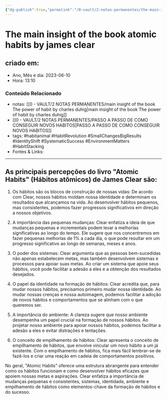 ```yaml
---
{"dg-publish":true,"permalink":"/0-vault/2-notas-permanentes/the-main-insight-of-the-book-atomic-habits-by-james-clear/","tags":["permanente","habitanimal","HabitRevolution","SmallChangesBigResults","IdentityShift","SystematicSuccess","EnvironmentMatters","HabitStacking"],"dgHomeLink":true,"dgShowLocalGraph":true,"dgShowFileTree":true,"dgEnableSearch":true,"noteIcon":""}
---
```


# The main insight of the book atomic habits by james clear

## criado em: 
-  Ano, Mês e dia: 2023-06-10
- Hora: 13:10

### Conteúdo Relacionado
- notas: [[0 - VAULT/2 NOTAS PERMANENTES/main insight of the book The power of habit by charles duhig\|main insight of the book The power of habit by charles duhig]]
- [[0 - VAULT/2 NOTAS PERMANENTES/PASSO A PASSO DE COMO CONSEGUIR NOVOS HABITOS\|PASSO A PASSO DE COMO CONSEGUIR NOVOS HABITOS]]
- tags: #habitanimal #HabitRevolution #SmallChangesBigResults #IdentityShift #SystematicSuccess #EnvironmentMatters #HabitStacking
- Fontes & Links: 
---

## As principais percepções do livro "Atomic Habits" (Hábitos atômicos) de James Clear são:

1. Os hábitos são os blocos de construção de nossas vidas: De acordo com Clear, nossos hábitos moldam nossa identidade e determinam os resultados que alcançamos na vida. Ao desenvolver hábitos pequenos, mas consistentes, podemos fazer progressos significativos em direção a nossos objetivos.
    
2. A importância das pequenas mudanças: Clear enfatiza a ideia de que mudanças pequenas e incrementais podem levar a melhorias significativas ao longo do tempo. Ele sugere que nos concentremos em fazer pequenas melhorias de 1% a cada dia, o que pode resultar em um progresso significativo ao longo de semanas, meses e anos.
    
3. O poder dos sistemas: Clear argumenta que as pessoas bem-sucedidas não apenas estabelecem metas, mas também desenvolvem sistemas e processos para apoiar suas metas. Ao criar um sistema que apoie seus hábitos, você pode facilitar a adesão a eles e a obtenção dos resultados desejados.
    
4. O papel da identidade na formação de hábitos: Clear acredita que, para mudar nossos hábitos, precisamos primeiro mudar nossa identidade. Ao mudar nossas crenças e nossa autoimagem, podemos facilitar a adoção de novos hábitos e comportamentos que se alinham com o que queremos ser.
    
5. A importância do ambiente: A clareza sugere que nosso ambiente desempenha um papel crucial na formação de nossos hábitos. Ao projetar nosso ambiente para apoiar nossos hábitos, podemos facilitar a adesão a eles e evitar distrações e tentações.
    
6. O conceito de empilhamento de hábitos: Clear apresenta o conceito de empilhamento de hábitos, que envolve vincular um novo hábito a um já existente. Com o empilhamento de hábitos, fica mais fácil lembrar-se de fazê-los e criar uma reação em cadeia de comportamentos positivos.

No geral, "Atomic Habits" oferece uma estrutura abrangente para entender como os hábitos funcionam e como desenvolver hábitos eficazes que apoiem nossas metas e aspirações. Clear enfatiza a importância de mudanças pequenas e consistentes, sistemas, identidade, ambiente e empilhamento de hábitos como elementos-chave da formação de hábitos e do sucesso.
